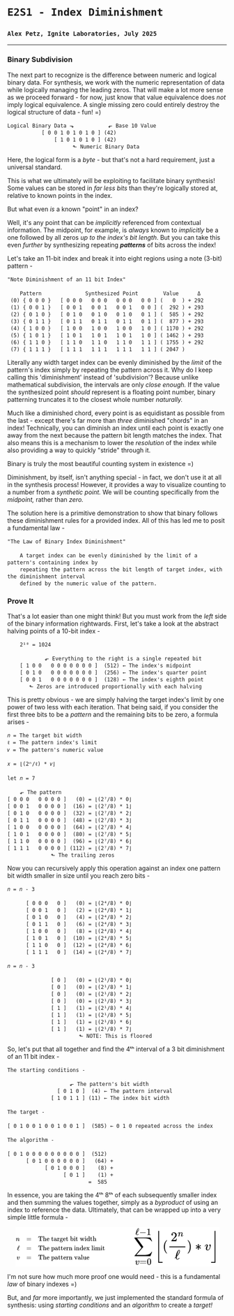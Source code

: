 # `E2S1 - Index Diminishment`
### `Alex Petz, Ignite Laboratories, July 2025`

---

### Binary Subdivision
The next part to recognize is the difference between numeric and logical binary data.  For synthesis, we work
with the numeric representation of data while logically managing the leading zeros.  That will make a lot
more sense as we proceed forward - for now, just know that value equivalence does _not_ imply logical equivalence.
A single missing zero could entirely destroy the logical structure of data - fun! =)

    Logical Binary Data ⬎           ⬐ Base 10 Value
               [ 0 0 1 0 1 0 1 0 ] (42)  
                   [ 1 0 1 0 1 0 ] (42)  
                         ⬑ Numeric Binary Data

Here, the logical form is a _byte_ - but that's not a hard requirement, just a universal standard.

This is what we ultimately will be exploiting to facilitate binary synthesis!  Some values can be stored in
_far less bits_ than they're logically stored at, relative to known points in the index.  

But what even _is_ a known "point" in an index?

Well, it's any point that can be _implicitly_ referenced from contextual information.  The midpoint, for example, 
is _always_ known to _implicitly_ be a one followed by all zeros _up to the index's bit length_.  But you can take 
this even _further_ by synthesizing repeating _**patterns**_ of bits across the index!  

Let's take an 11-bit index and break it into eight regions using a note (3-bit) pattern -

    "Note Diminishment of an 11 bit Index"
 
        Pattern              Synthesized Point        Value      Δ   
     (0) { 0 0 0 }   [ 0 0 0   0 0 0   0 0 0   0 0 ] (   0  ) + 292
     (1) { 0 0 1 }   [ 0 0 1   0 0 1   0 0 1   0 0 ] (  292 ) + 293
     (2) { 0 1 0 }   [ 0 1 0   0 1 0   0 1 0   0 1 ] (  585 ) + 292
     (3) { 0 1 1 }   [ 0 1 1   0 1 1   0 1 1   0 1 ] (  877 ) + 293
     (4) { 1 0 0 }   [ 1 0 0   1 0 0   1 0 0   1 0 ] ( 1170 ) + 292
     (5) { 1 0 1 }   [ 1 0 1   1 0 1   1 0 1   1 0 ] ( 1462 ) + 293
     (6) { 1 1 0 }   [ 1 1 0   1 1 0   1 1 0   1 1 ] ( 1755 ) + 292
     (7) { 1 1 1 }   [ 1 1 1   1 1 1   1 1 1   1 1 ] ( 2047 )

Literally any width target index can be evenly diminished by the _limit_ of the pattern's index simply by
repeating the pattern across it.  Why do I keep calling this 'diminishment' instead of 'subdivision'?  Because
unlike mathematical subdivision, the intervals are only _close enough._  If the value the synthesized point 
_should_ represent is a floating point number, binary patterning truncates it to the closest whole number _naturally._  

Much like a diminished chord, every point is as equidistant as possible from the last - except there's far more 
than _three_ diminished "chords" in an index!  Technically, you can diminish an index until each point is exactly 
one away from the next because the pattern bit length matches the index.  That also means this is a mechanism to 
lower the _resolution_ of the index while also providing a way to quickly "stride" through it.

Binary is truly the most beautiful counting system in existence =)

Diminishment, by itself, isn't anything special - in fact, we don't use it at all in the synthesis process!  However,
it provides a way to visualize counting to a number from a _synthetic point._  We will be counting specifically from 
the _midpoint,_ rather than _zero._

The solution here is a primitive demonstration to show that binary follows these diminishment rules for a provided 
index.  All of this has led me to posit a fundamental law -

    "The Law of Binary Index Diminishment"

        A target index can be evenly diminished by the limit of a pattern's containing index by
        repeating the pattern across the bit length of target index, with the diminishment interval
        defined by the numeric value of the pattern.

### Prove It
That's a lot easier than one might think!  But you must work from the _left_ side of the binary information
rightwards.  First, let's take a look at the abstract halving points of a 10-bit index -

        2¹⁰ = 1024

                ⬐ Everything to the right is a single repeated bit
        [ 1 0 0   0 0 0 0 0 0 0 ]  (512) ← The index's midpoint
        [ 0 1 0   0 0 0 0 0 0 0 ]  (256) ← The index's quarter point
        [ 0 0 1   0 0 0 0 0 0 0 ]  (128) ← The index's eighth point
           ⬑ Zeros are introduced proportionally with each halving

This is pretty obvious - we are simply halving the target index's limit by one power of two less with each 
iteration.  That being said, if you consider the first three bits to be a _pattern_ and the remaining bits 
to be zero, a formula arises - 

    𝑛 = The target bit width
    ℓ = The pattern index's limit
    𝑣 = The pattern's numeric value

    𝑥 = ⌊(2ⁿ/ℓ) * 𝑣⌋

    let 𝑛 = 7

        ⬐ The pattern
    [ 0 0 0   0 0 0 0 ]   (0) = ⌊(2⁷/8) * 0⌋
    [ 0 0 1   0 0 0 0 ]  (16) = ⌊(2⁷/8) * 1⌋
    [ 0 1 0   0 0 0 0 ]  (32) = ⌊(2⁷/8) * 2⌋
    [ 0 1 1   0 0 0 0 ]  (48) = ⌊(2⁷/8) * 3⌋
    [ 1 0 0   0 0 0 0 ]  (64) = ⌊(2⁷/8) * 4⌋
    [ 1 0 1   0 0 0 0 ]  (80) = ⌊(2⁷/8) * 5⌋
    [ 1 1 0   0 0 0 0 ]  (96) = ⌊(2⁷/8) * 6⌋
    [ 1 1 1   0 0 0 0 ] (112) = ⌊(2⁷/8) * 7⌋
                  ⬑ The trailing zeros

Now you can recursively apply this operation against an index one pattern bit width smaller in size until you
reach zero bits -

    𝑛 = 𝑛 - 3

          [ 0 0 0   0 ]   (0) = ⌊(2⁴/8) * 0⌋
          [ 0 0 1   0 ]   (2) = ⌊(2⁴/8) * 1⌋
          [ 0 1 0   0 ]   (4) = ⌊(2⁴/8) * 2⌋
          [ 0 1 1   0 ]   (6) = ⌊(2⁴/8) * 3⌋
          [ 1 0 0   0 ]   (8) = ⌊(2⁴/8) * 4⌋
          [ 1 0 1   0 ]  (10) = ⌊(2⁴/8) * 5⌋
          [ 1 1 0   0 ]  (12) = ⌊(2⁴/8) * 6⌋
          [ 1 1 1   0 ]  (14) = ⌊(2⁴/8) * 7⌋

    𝑛 = 𝑛 - 3

                  [ 0 ]   (0) = ⌊(2¹/8) * 0⌋
                  [ 0 ]   (0) = ⌊(2¹/8) * 1⌋
                  [ 0 ]   (0) = ⌊(2¹/8) * 2⌋
                  [ 0 ]   (0) = ⌊(2¹/8) * 3⌋
                  [ 1 ]   (1) = ⌊(2¹/8) * 4⌋
                  [ 1 ]   (1) = ⌊(2¹/8) * 5⌋
                  [ 1 ]   (1) = ⌊(2¹/8) * 6⌋
                  [ 1 ]   (1) = ⌊(2¹/8) * 7⌋
                           ⬑ NOTE: This is floored

So, let's put that all together and find the 4ᵗʰ interval of a 3 bit diminishment of an 11 bit index -

    The starting conditions -

                        ⬐ The pattern's bit width
                    [ 0 1 0 ]  (4) ← The pattern interval
                  [ 1 0 1 1 ] (11) ← The index bit width

    The target -

    [ 0 1 0 0 1 0 0 1 0 0 1 ]  (585) ← 0 1 0 repeated across the index

    The algorithm -

    [ 0 1 0 0 0 0 0 0 0 0 0 ]  (512)
          [ 0 1 0 0 0 0 0 0 ]   (64) +
                [ 0 1 0 0 0 ]    (8) +
                      [ 0 1 ]    (1) +
                              =  585

In essence, you are taking the 4ᵗʰ 8ᵗʰ of each subsequently smaller index and then summing the values together,
simply as a _byproduct_ of using an index to reference the data.  Ultimately, that can be wrapped up into a very
simple little formula -

<picture>
<img alt="Index Diminishment Formula" src="assets/diminishment.png" style="display: block; margin-left: auto; margin-right: auto;">
</picture>

I'm not sure how much more proof one would need - this is a fundamental _law_ of binary indexes =)

But, and _far_ more importantly, we just implemented the standard formula of synthesis: using _starting conditions_
and an _algorithm_ to create a _target!_